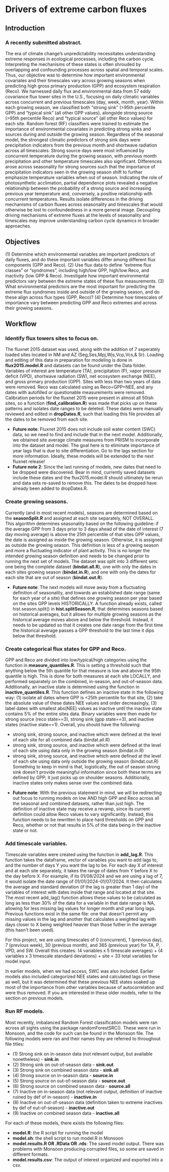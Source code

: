 # Drivers of extreme carbon fluxes
## Introduction
### A recently submitted abstract.
The era of climate change’s unpredictability necessitates understanding extreme responses in ecological processes, including the carbon cycle. Interpreting the mechanisms of these states is often shrouded by overlapping and confounding processes across spatial and temporal scales. Thus, our objective was to determine how important environmental covariates and their timescales vary across growing seasons when predicting high gross primary production (GPP) and ecosystem respiration (Reco). We harnessed daily flux and environmental data from 57 eddy covariance flux tower sites in the U.S., focusing on daily climatic variables across concurrent and previous timescales (day, week, month, year). Within each growing season, we classified both “strong sink” (>95th percentile GPP) and “typical sink” (all other GPP values), alongside strong source (>95th percentile Reco) and “typical source” (all other Reco values) for each site. Random forest (RF) classifiers were trained to estimate the importance of environmental covariates in predicting strong sinks and sources during and outside the growing season. Regardless of the seasonal model, the strongest climatic predictors of strong sink days were precipitation indicators from the previous month and shortwave radiation across all timescales. Strong source days were most influenced by concurrent temperature during the growing season, with previous month precipitation and other temperature timescales also significant. Differences arose across seasonality for strong sources such that the importance of precipitation indicators seen in the growing season shift to further emphasize temperature variables when out of season. Indicating the role of photosynthetic acclimation, partial dependence plots revealed a negative relationship between the probability of a strong source and increasing previous year temperature and, conversely, a positive relationship with concurrent temperatures. Results isolate differences in the driving mechanisms of carbon fluxes across seasonality and timescales that would otherwise be lost to confoundedness in a more general image. Decoupling driving mechanisms of extreme fluxes at the levels of seasonality and timescales may improve understanding carbon cycle dynamics in broader approaches.

## Objectives
 (1) Determine which environmental variables are important predictors of daily fluxes, and do these important variables differ among different flux components (GPP and Reco). 
 (2) Use flux data to define “extreme flux classes” or “syndromes”, including high/low GPP, high/low Reco, and inactivity (low GPP & Reco). Investigate how important environmental predictors vary between the extreme states of these flux measurements.
 (3) What environmental predictors are the most important for predicting the extreme flux syndromes inside and outside of the growing season, and do these align across flux types (GPP, Reco)? 
 (4) Determine how timescales of importance vary between predicting GPP and Reco extremes and across their growing seasons.

## Workflow
### Identify flux towers sites to focus on.
The fluxnet 2015 dataset was used, along with the addition of 7 seperately loaded sites located in NM and AZ (Seg,Ses,Mpj,Wjs,Vcp,Vcs,& Sr). Loading and editing of this data in preparation for modeling is done in **flux2015.model.R** and datasets can be found under the Data folder. Variables of interest are temperature (TA), precipitation (P), vapor pressure deficit (VPD), shortwave radiation (SW), net ecosystem exchange (NEE), and gross primary production (GPP). Sites with less than two years of data were removed. Reco was calculated using as Reco=GPP+NEE, and any dates with autofilled or questionable measurements were removed. Calibration periods for the fluxnet 2015 were present in almost all 50ish sites, so a function (**find_calibration.R**) was made that picks up on these patterns and isolates date ranges to be deleted. These dates were manually reviewed and edited in **dropDates.R**, such that loading this file provides all the dates to be removed from each site.

* **Future note**: Fluxnet 2015 does not include soil water content (SWC) data, so we need to find and include that in the next model. Additionally, we obtained site average climate measures from PRISM to incorporate into the dataset and model. The goal here is to eliminate importance of year lags that is due to site differentiation. Go to the lags section for more information. Ideally, these models will be extended to the next fluxnet release!
* **Future note 2**: Since the last running of models, new dates that need to be dropped were discovered. Bear in mind, currently saved datasets include these dates and the flux2015.model.R should ultimately be rerun and data sets re-saved to remove this. The dates to be dropped have already been added to dropDates.R.

### Create growing seasons.
Currently (and in most recent models), seasons are determined based on the **seasonSplit.R** and assigned at each site separately, NOT OVERALL. This algorithm determines seasonality based on the following guideline: if the average GPP from 3 days prior to 3 days ahead of the date of interest (7 day moving average) is above the 25th percentile of that sites GPP values, the date is assigned as inside the growing season. Otherwise, it is assigned as outside the growing season. This definition is less of a growing season and more a fluctuating indicator of plant activity. This is no longer the intended growing season definition and needs to be changed prior to running the next set of models. The dataset was split into 3 different sets: one being the complete dataset (**bindat.all.R**), one with only the dates in each sites growing season (**bindat.in.R**), and one with only the dates for each site that are out of season (**bindat.out.R**).

* **Future note**: The next models will move away from a fluctuating definition of seasonality, and towards an established date range (same for each year of a site) that defines one growing season per year based on the sites GPP levels HISTORICALLY. A function already exists, called hist.season.split() in **hist.splitSeason.R**, that determines seasons based on historical averages, but it allows for multiple growing seasons as the historical average moves above and below the threshold. Instead, it needs to be updated so that it creates one date range from the first time the historical average passes a GPP threshold to the last time it dips below that threshold.

### Create categorical flux states for GPP and Reco.
GPP and Reco are divided into low/typical/high categories using the function in **measure_quantiles.R**. This is setting a threshold such that anything below the 5th quantile for that measure is low and above the 95th quantile is high. This is done for both measures at each site LOCALLY, and performed separately on the combined, in-season, and out-of-season data. Additionally, an inactive state is determined using the function in **inactive_quantiles.R**. This function defines an inactive state in the following way: (1) isolate all dates where GPP is <25th percentile for that site, (2) take the absolute value of these dates NEE values and order decreasingly, (3) label dates with smallest abs(NEE) values as inactive until the inactive state contains 5% of the entire sites data. Binary variables were then made for strong source (reco state==3), strong sink (gpp state==3), and inactive states (inactive state==1). Overall, you should have the following:
- strong sink, strong source, and inactive which were defined at the level of each site for all combined data (bindat.all.R)
- strong sink, strong source, and inactive which were defined at the level of each site using data only in the growing season (bindat.in.R)
- strong sink, strong source, and inactive which were defined at the level of each site using data only outside the growing season (bindat.out.R)
Something to keep in mind is that, logistically, the out of season strong sink doesn't provide meaningful information since both these terms are defined by GPP; it just picks up on shoulder seasons. Additionally, inactive states only makes sense over the combined data.
* **Future note**: With the previous statement in mind, we will be redirecting out focus to running models on low AND high GPP and Reco across all the seasonal and combined datasets, rather than just high. The definition of inactive state may receive a revamp, since its current definition could allow Reco values to vary significantly. Instead, this function needs to be rewritten to place hard thresholds on GPP and Reco, whether or not that results in 5% of the data being in the inactive state or not.

### Add timescale variables.
Timescale variables were created using the function in **add_lag.R**. This function takes the dataframe, vector of variables you want to add lags to, and the number of days Y you want the lag to be. For each day X of interest and at each site separately, it takes the range of dates from Y before X to the day before X. For example, if its 01/08/2024 and we are using a lag of 7, it would isolate the date range of 01/01/2024-01/07/2024. It then calculates the average and standard deviation (if the lag is greater than 1 day) of the variables of interest with dates inside that range and located at that site. The most recent add_lag() function allows these values to be calculated as long as less than 30% of the data for a variable in that date range is NA, allowing for less missing lag values for longer month and year long lags. Previous functions exist in the same file: one that doesn't permit any missing values in the lag and another that calculates a weighted lag with days closer to X being weighted heavier than those futher in the average (this hasn't been used).

For this project, we are using timescales of 0 (concurrent), 1 (previous day), 7 (previous week), 30 (previous month), and 365 (previous year) for TA, P, VPD, and SW. Overall this creates: (4 variables x 5 timescale averages) + (4 variables x 3 timescale standard deviations) + site = 33 total variables for model input. 

In earlier models, when we had access, SWC was also included. Earlier models also included categorized NEE states and calculated lags on these as well, but it was determined that these previous NEE states soaked up most of the importance from other variables because of autocorrelation and were thus removed. If you are interested in these older models, refer to the section on previous models. 

### Run RF models.
Most recently, imbalanced Random Forest classification models were ran across all sights using the package randomForestSRC(). These were run in Monsoon, and the code for such can be found in the Monsoon file. The following models were ran and their names they are referred to throughout file titles:
- (1) Strong sink on in-season data (not relevant output, but available nonetheless) - **sink.in**
- (2) Strong sink on out-of-season data - **sink.out**
- (3) Strong sink on combined season data - **sink.all**
- (4) Strong source on in-season data - **source.in**
- (5) Strong source on out-of-season data - **source.out**
- (6) Strong source on combined season data - **source.all**
- (7) Inactive on in-season data (not relevant output, definition of inactive ruined by def of in-season) - **inactive.in**
- (8) Inactive on out-of-season data (definition taken to extreme inactives by def of out-of-season) - **inactive.out**
- (9) Inactive on combined season data - **inactive.all**

For each of these models, there exists the following files:
- **model.R**: the R script for running the model
- **model.sh**: the shell script to run model.R in Monsoon
- **model.results.R OR .RData OR .rds**: The saved model output. There was problems with Monsoon producing corrupted files, so some are saved in different formats.
- **model.results.csv**: The output of interest organized and exported into a csv.
